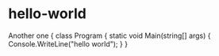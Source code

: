 # hello-world
Another one
{
    class Program
    {
        static void Main(string[] args)
        {
            Console.WriteLine("hello world");
        }
    }
